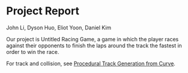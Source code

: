 # Project Report
John Li, Dyson Huo, Eliot Yoon, Daniel Kim

Our project is Untitled Racing Game, a game in which the player races against their opponents to finish the laps around the track the fastest in order to win the race.

For track and collision, see
[Procedural Track Generation from Curve](./track/track-and-collision.md).